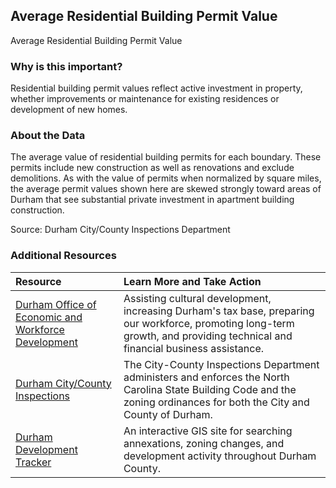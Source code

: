 ## Average Residential Building Permit Value
Average Residential Building Permit Value

### Why is this important?
Residential building permit values reflect active investment in property, whether improvements or maintenance for existing residences or development of new homes.

### About the Data
The average value of residential building permits for each boundary. These permits include new construction as well as renovations and exclude demolitions. As with the value of permits when normalized by square miles, the average permit values shown here are skewed strongly toward areas of Durham that see substantial private investment in apartment building construction. 

Source: Durham City/County Inspections Department  

### Additional Resources

|Resource | Learn More and Take Action | 
|:--- | :--- |
|[Durham Office of Economic and Workforce Development](http://durhamnc.gov/446/Office-of-Economic-Workforce-Development) | Assisting cultural development, increasing Durham's tax base, preparing our workforce, promoting long-term growth, and providing technical and financial business assistance.
|[Durham City/County Inspections](http://durhamnc.gov/293/City-County-Inspections)| The City-County Inspections Department administers and enforces the North Carolina State Building Code and the zoning ordinances for both the City and County of Durham.
|[Durham Development Tracker](https://durhamnc.gov/3864/Development-Tracker-Durham-Maps) | An interactive GIS site for searching annexations, zoning changes, and development activity throughout Durham County.
